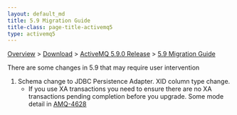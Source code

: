 ```yaml
---
layout: default_md
title: 5.9 Migration Guide 
title-class: page-title-activemq5
type: activemq5
---
```


 [Overview](overview) > [Download](download) > [ActiveMQ 5.9.0 Release](activemq-590-release) > [5.9 Migration Guide](59-migration-guide)

There are some changes in 5.9 that may require user intervention

1.  Schema change to JDBC Persistence Adapter. XID column type change.
    *   If you use XA transactions you need to ensure there are no XA transactions pending completion before you upgrade. Some mode detail in [AMQ-4628](https://issues.apache.org/jira/browse/AMQ-4628)
